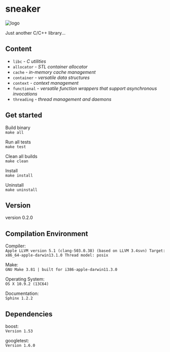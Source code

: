 sneaker
=======

![logo](https://raw.github.com/yanzhengli/sneaker/dev/logo_128x128.png)


Just another C/C++ library...


## Content
* `libc` - _C utilities_
* `allocator` - _STL container allocator_
* `cache` - _in-memory cache management_
* `container` - _versatile data structures_
* `context` - _context management_
* `functional` - _versatile function wrappers that support asynchronous invocations_
* `threading` - _thread management and daemons_


## Get started

Build binary
<br/>`make all`

Run all tests
<br/>`make test`

Clean all builds
<br/>`make clean`

Install
<br/>`make install`

Uninstall
<br/>`make uninstall`


## Version
version 0.2.0


## Compilation Environment
Compiler:<br/>
`Apple LLVM version 5.1 (clang-503.0.38) (based on LLVM 3.4svn)
Target: x86_64-apple-darwin13.1.0
Thread model: posix`

Make:<br/>
`GNU Make 3.81 | built for i386-apple-darwin11.3.0`

Operating System:<br/>
`OS X 10.9.2 (13C64)`

Documentation:<br/>
`Sphinx 1.2.2`


## Dependencies
boost:<br/>
`Version 1.53`

googletest:<br/>
`Version 1.6.0`
